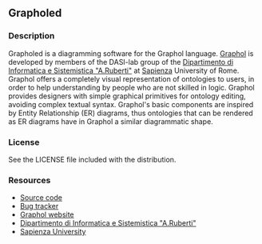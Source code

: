 ## Grapholed

### Description

Grapholed is a diagramming software for the Graphol language. [Graphol] is developed by members 
of the DASI-lab group  of the [Dipartimento di Informatica e Sistemistica "A.Ruberti"] at [Sapienza] 
University of Rome. Graphol offers a  completely visual representation of ontologies to users, in 
order to help understanding by people who are not skilled in logic. Graphol provides designers with 
simple graphical primitives for ontology editing, avoiding complex textual syntax. Graphol's basic 
components are inspired by Entity Relationship (ER) diagrams, thus ontologies that can be rendered as 
ER diagrams have in Graphol a similar diagrammatic shape.

### License

See the LICENSE file included with the distribution.

### Resources

* [Source code](https://github.com/danielepantaleone/grapholed)
* [Bug tracker](https://github.com/danielepantaleone/grapholed/issues)
* [Graphol website](http://www.dis.uniroma1.it/~graphol/)
* [Dipartimento di Informatica e Sistemistica "A.Ruberti"](http://www.dis.uniroma1.it/en)
* [Sapienza University](http://en.uniroma1.it/)

[Dipartimento di Informatica e Sistemistica "A.Ruberti"]: http://www.dis.uniroma1.it/en
[Sapienza]: http://en.uniroma1.it/
[Graphol]: http://www.dis.uniroma1.it/~graphol/